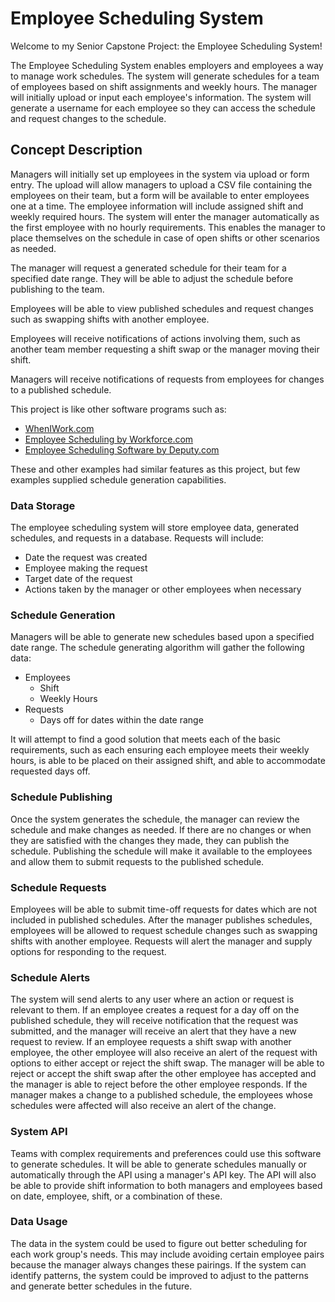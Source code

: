 # Employee Scheduling System

Welcome to my Senior Capstone Project: the Employee Scheduling System!

The Employee Scheduling System enables employers and employees a way to manage work schedules. The system will generate schedules for a team of employees based on shift assignments and weekly hours. The manager will initially upload or input each employee's information. The system will generate a username for each employee so they can access the schedule and request changes to the schedule.

## Concept Description

Managers will initially set up employees in the system via upload or form entry. The upload  will allow managers to upload a CSV file containing the employees on their team, but a form will be available to enter employees one at a time. The employee information will include assigned shift and weekly required hours. The system will enter the manager automatically as the first employee with no hourly requirements. This enables the manager to place themselves on the schedule in case of open shifts or other scenarios as needed.

The manager will request a generated schedule for their team for a specified date range. They will be able to adjust the schedule before publishing to the team.

Employees will be able to view published schedules and request changes such as swapping shifts with another employee.

Employees will receive notifications of actions involving them, such as another team member requesting a shift swap or the manager moving their shift.

Managers will receive notifications of requests from employees for changes to a published schedule.

This project is like other software programs such as:

- [WhenIWork.com](https://wheniwork.com/)
- [Employee Scheduling by Workforce.com](https://workforce.com/software/scheduling-software)
- [Employee Scheduling Software by Deputy.com](https://www.deputy.com/features/scheduling-software)

These and other examples had similar features as this project, but few examples supplied schedule generation capabilities.

### Data Storage

The employee scheduling system will store employee data, generated schedules, and requests in a database. Requests will include:

- Date the request was created
- Employee making the request
- Target date of the request
- Actions taken by the manager or other employees when necessary

### Schedule Generation

Managers will be able to generate new schedules based upon a specified date range. The schedule generating algorithm will gather the following data:

- Employees
  - Shift
  - Weekly Hours
- Requests
  - Days off for dates within the date range

It will attempt to find a good solution that meets each of the basic requirements, such as each ensuring each employee meets their weekly hours, is able to be placed on their assigned shift, and able to accommodate requested days off.

### Schedule Publishing

Once the system generates the schedule, the manager can review the schedule and make changes as needed. If there are no changes or when they are satisfied with the changes they made, they can publish the schedule. Publishing the schedule will make it available to the employees and allow them to submit requests to the published schedule.

### Schedule Requests

Employees will be able to submit time-off requests for dates which are not included in published schedules. After the manager publishes schedules, employees will be allowed to request schedule changes such as swapping shifts with another employee. Requests will alert the manager and supply options for responding to the request.

### Schedule Alerts

The system will send alerts to any user where an action or request is relevant to them. If an employee creates a request for a day off on the published schedule, they will receive notification that the request was submitted, and the manager will receive an alert that they have a new request to review. If an employee requests a shift swap with another employee, the other employee will also receive an alert of the request with options to either accept or reject the shift swap. The manager will be able to reject or accept the shift swap after the other employee has accepted and the manager is able to reject before the other employee responds. If the manager makes a change to a published schedule, the employees whose schedules were affected will also receive an alert of the change.

### System API

Teams with complex requirements and preferences could use this software to generate schedules. It will be able to generate schedules manually or automatically through the API using a manager's API key. The API will also be able to provide shift information to both managers and employees based on date, employee, shift, or a combination of these.

### Data Usage

The data in the system could be used to figure out better scheduling for each work group's needs. This may include avoiding certain employee pairs because the manager always changes these pairings. If the system can identify patterns, the system could be improved to adjust to the patterns and generate better schedules in the future.
